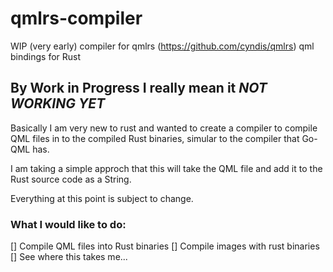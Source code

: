 # qmlrs-compiler
WIP (very early) compiler for qmlrs (https://github.com/cyndis/qmlrs) qml bindings for Rust

## By Work in Progress I really mean it _NOT WORKING YET_

Basically I am very new to rust and wanted to create a compiler to compile QML files in to the compiled Rust binaries, simular to the compiler that Go-QML has.

I am taking a simple approch that this will take the QML file and add it to the Rust source code as a String.

Everything at this point is subject to change.

### What I would like to do:

[] Compile QML files into Rust binaries
[] Compile images with rust binaries
[] See where this takes me...


